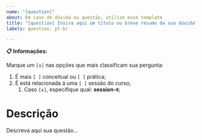 ```yaml
---
name: "[question]"
about: Em caso de dúvida ou questão, utilize esse template
title: "[question] Insira aqui um título ou breve resumo da sua dúvida"
labels: question, pt-br

---
```


**📋 Informações:**

Marque um `[x]` nas opções que mais classificam sua pergunta:

1. É mais `[ ]` conceitual ou `[ ]` prática;
2. É está relacionada á uma `[ ]` sessão do curso;
   1. Caso `[x]`, especifique qual: **session-`0`**;

# Descrição

Descreva aqui sua questão...